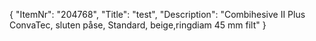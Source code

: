 {
  "ItemNr": "204768",
  "Title": "test",
  "Description": "Combihesive II Plus ConvaTec, sluten påse, Standard, beige,ringdiam 45 mm filt"
}